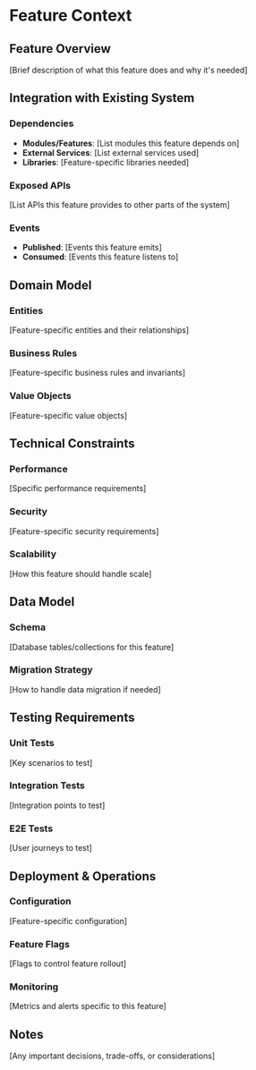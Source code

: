 # Feature Context

## Feature Overview
[Brief description of what this feature does and why it's needed]

## Integration with Existing System
### Dependencies
- **Modules/Features**: [List modules this feature depends on]
- **External Services**: [List external services used]
- **Libraries**: [Feature-specific libraries needed]

### Exposed APIs
[List APIs this feature provides to other parts of the system]

### Events
- **Published**: [Events this feature emits]
- **Consumed**: [Events this feature listens to]

## Domain Model
### Entities
[Feature-specific entities and their relationships]

### Business Rules
[Feature-specific business rules and invariants]

### Value Objects
[Feature-specific value objects]

## Technical Constraints
### Performance
[Specific performance requirements]

### Security
[Feature-specific security requirements]

### Scalability
[How this feature should handle scale]

## Data Model
### Schema
[Database tables/collections for this feature]

### Migration Strategy
[How to handle data migration if needed]

## Testing Requirements
### Unit Tests
[Key scenarios to test]

### Integration Tests
[Integration points to test]

### E2E Tests
[User journeys to test]

## Deployment & Operations
### Configuration
[Feature-specific configuration]

### Feature Flags
[Flags to control feature rollout]

### Monitoring
[Metrics and alerts specific to this feature]

## Notes
[Any important decisions, trade-offs, or considerations]